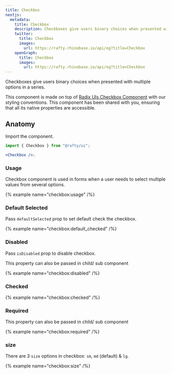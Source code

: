 ```yaml
---
title: Checkbox
nextjs:
  metadata:
    title: Checkbox
    description: Checkboxes give users binary choices when presented with multiple options in a series.
    twitter:
      title: Checkbox
      images:
        url: https://rafty.rhinobase.io/api/og?title=Checkbox
    openGraph:
      title: Checkbox
      images:
        url: https://rafty.rhinobase.io/api/og?title=Checkbox
---
```


Checkboxes give users binary choices when presented with multiple options in a series.

This component is made on top of [Radix UIs Checkbox Component](https://www.radix-ui.com/primitives/docs/components/checkbox.) with our styling conventions. This component has been shared with you, ensuring that all its native properties are accessible.

## Anatomy

Import the component.

```jsx
import { Checkbox } from "@rafty/ui";

<Checkbox />;
```

### Usage

Checkbox component is used in forms when a user needs to select multiple values from several options.

{% example name="checkbox:usage" /%}

### Default Selected

Pass `defaultSelected` prop to set default check the checkbox.

{% example name="checkbox:default_checked" /%}

### Disabled

Pass `isDisabled` prop to disable checkbox.

This property can also be passed in child/ sub component

{% example name="checkbox:disabled" /%}

### Checked

{% example name="checkbox:checked" /%}

### Required

This property can also be passed in child/ sub component

{% example name="checkbox:required" /%}

### size

There are 3 `size` options in checkbox: `sm`, `md` (default) & `lg`.

{% example name="checkbox:size" /%}
